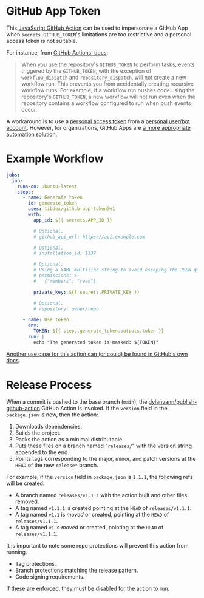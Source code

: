 # GitHub App Token

This [JavaScript GitHub Action](https://help.github.com/en/actions/building-actions/about-actions#javascript-actions) can be used to impersonate a GitHub App when `secrets.GITHUB_TOKEN`'s limitations are too restrictive and a personal access token is not suitable.

For instance, from [GitHub Actions' docs](https://docs.github.com/en/actions/using-workflows/triggering-a-workflow#triggering-a-workflow-from-a-workflow):

> When you use the repository's `GITHUB_TOKEN` to perform tasks, events triggered by the `GITHUB_TOKEN`, with the exception of `workflow_dispatch` and `repository_dispatch`, will not create a new workflow run.
> This prevents you from accidentally creating recursive workflow runs.
> For example, if a workflow run pushes code using the repository's `GITHUB_TOKEN`, a new workflow will not run even when the repository contains a workflow configured to run when push events occur.

A workaround is to use a [personal access token](https://help.github.com/en/github/authenticating-to-github/creating-a-personal-access-token-for-the-command-line) from a [personal user/bot account](https://help.github.com/en/github/getting-started-with-github/types-of-github-accounts#personal-user-accounts).
However, for organizations, GitHub Apps are [a more appropriate automation solution](https://developer.github.com/apps/differences-between-apps/#machine-vs-bot-accounts).

# Example Workflow

```yml
jobs:
  job:
    runs-on: ubuntu-latest
    steps:
      - name: Generate token
        id: generate_token
        uses: tibdex/github-app-token@v1
        with:
          app_id: ${{ secrets.APP_ID }}

          # Optional.
          # github_api_url: https://api.example.com

          # Optional.
          # installation_id: 1337

          # Optional.
          # Using a YAML multiline string to avoid escaping the JSON quotes.
          # permissions: >-
          #   {"members": "read"}

          private_key: ${{ secrets.PRIVATE_KEY }}

          # Optional.
          # repository: owner/repo

      - name: Use token
        env:
          TOKEN: ${{ steps.generate_token.outputs.token }}
        run: |
          echo "The generated token is masked: ${TOKEN}"
```

[Another use case for this action can (or could) be found in GitHub's own docs](https://web.archive.org/web/20230115194214/https://docs.github.com/en/issues/planning-and-tracking-with-projects/automating-your-project/automating-projects-using-actions#example-workflow-authenticating-with-a-github-app).

# Release Process
When a commit is pushed to the base branch (`main`), the [dylanvann/publish-github-action](https://github.com/DylanVann/publish-github-action) GitHub Action is invoked. If the `version` field in the `package.json` is new, then the action:
1. Downloads dependencies.
1. Builds the project.
1. Packs the action as a minimal distributable.
1. Puts these files on a branch named "`releases/`" with the version string appended to the end.
1. Points tags corresponding to the major, minor, and patch versions at the `HEAD` of the new `release*` branch.

For example, if the `version` field in `package.json` is `1.1.1`, the following refs will be created.
- A branch named `releases/v1.1.1` with the action built and other files removed.
- A tag named `v1.1.1` is created pointing at the `HEAD` of `releases/v1.1.1`.
- A tag named `v1.1` is _moved_ or created, pointing at the `HEAD` of `releases/v1.1.1`.
- A tag named `v1` is _moved_ or created, pointing at the `HEAD` of `releases/v1.1.1`.

It is important to note some repo protections will prevent this action from running.
- Tag protections.
- Branch protections matching the release pattern.
- Code signing requirements.

If these are enforced, they must be disabled for the action to run.

